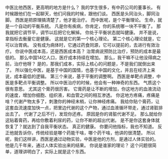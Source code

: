 中医比他西医，更高明的地方是什么？
我的学生很多，有中药公司的董事长。
有时候跟他们在一起聊天，他们问我的时候，跟他们谈。
西医是头同治头，脚同治脚。
西医是把原理搞清楚了，他才能治疗。
而中医呢，是个平衡理论。
生命，就是一个自动的平衡系统。
凡是你有疾病，你肯定，你的系统哪一块不平衡了。
那我就把它调节平，调节以后把它化解掉。
你处于平衡状态就叫健康。
并不是说，拿指标去衡量它是健康。
这就是它的第一个核心理论。
第二个核心理论就是，它可以治胃病。
没有成为病体时，它通过药食同源，它可以提前的，去进行有效治疗。
你说中医成本高，还是西医成本高？
治胃病说预防比治疗，预防的成本是最低的。
那么中国14亿人口，医疗成本持续在增加。
那么，我干嘛不让他没得病之前，治疗他呀？
是的，那我们成本，实际上核心的问题是，不是我们就倒出来了。
所以强化中医，是基于中国的国情，也基于中国的文化，并且在经济上来说，成本最低的逻辑。
第三个来说，基于平衡的调整啊。
西医是单靶点调整，中医是多靶点平衡调整。
所以中医治疗的时候，他会有一种神奇的东西。
气质这个很有意思。
尤其这个膏药很厉害。
它膏药是让不断的增加，你这地方的血液流动的速度，增加你细胞、组织液，和血管之间的相互渗透。
你这地方疼痛，疼痛是啥？代谢产物太多了，刺激你的神经末梢，让你神经疼痛。
我给你贴个膏药，让这套血流速度加快一点，把里边代谢的这个产物，通过血液循环带走，通过肾脏排出去了。
代谢了之后不行，发现你还疼。
原因是你的肾脏代谢不足。
那么就给你这贴着膏药，再给你敷着利尿的药，让你不断的超出代谢。
是不是你这套身体就恢复了？就达到了自我平衡状态。
真正的健康。
你要问他指标，我也不知道。
反正他就告诉你，传统经验是哪个药能干啥，哪个药干啥，他讲的很清楚。
所以呢，我们这样讲，西医是通过动物实验，中医是他的方剂，是通过人体实验的。
他是几千年来，通过人体实验出来的结果。
你说是谁家的理论？
这个问题很简单，道理讲明白了，实际上就是这个东西。